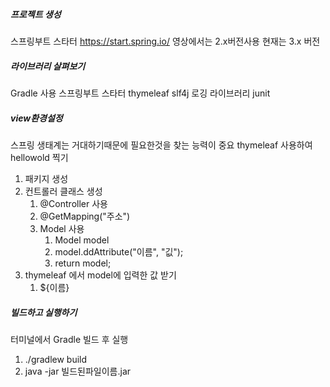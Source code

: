 ##### 프로젝트 생성
스프링부트 스타터
https://start.spring.io/
영상에서는 2.x버전사용 
현재는 3.x 버전

##### 라이브러리 살펴보기
Gradle 사용
스프링부트 스타터
thymeleaf
slf4j 로깅 라이브러리
junit

##### view환경설정
스프링 생태계는 거대하기때문에 필요한것을 찾는 능력이 중요
thymeleaf 사용하여 hellowold 찍기

1. 패키지 생성
2. 컨트롤러 클래스 생성
	1. @Controller 사용
	2. @GetMapping("주소")
	3. Model 사용
		1. Model model
		2. model.ddAttribute("이름", "깂");
		3. return model; 
3. thymeleaf 에서 model에 입력한 값 받기 
	1. ${이름}
##### 빌드하고 실행하기
터미널에서 Gradle 빌드 후 실행
1. ./gradlew build
2. java -jar 빌드된파일이름.jar